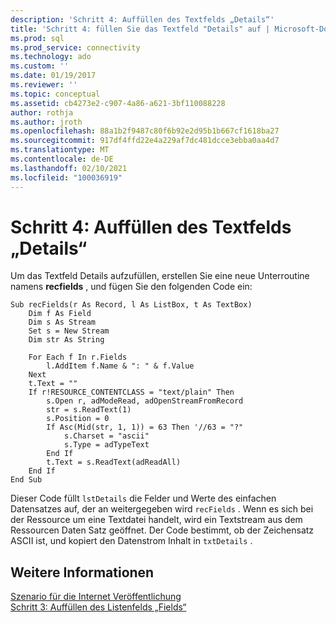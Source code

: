 ```yaml
---
description: 'Schritt 4: Auffüllen des Textfelds „Details“'
title: 'Schritt 4: füllen Sie das Textfeld "Details" auf | Microsoft-Dokumentation'
ms.prod: sql
ms.prod_service: connectivity
ms.technology: ado
ms.custom: ''
ms.date: 01/19/2017
ms.reviewer: ''
ms.topic: conceptual
ms.assetid: cb4273e2-c907-4a86-a621-3bf110088228
author: rothja
ms.author: jroth
ms.openlocfilehash: 88a1b2f9487c80f6b92e2d95b1b667cf1618ba27
ms.sourcegitcommit: 917df4ffd22e4a229af7dc481dcce3ebba0aa4d7
ms.translationtype: MT
ms.contentlocale: de-DE
ms.lasthandoff: 02/10/2021
ms.locfileid: "100036919"
---
```

# <a name="step-4-populate-the-details-text-box"></a>Schritt 4: Auffüllen des Textfelds „Details“
Um das Textfeld Details aufzufüllen, erstellen Sie eine neue Unterroutine namens **recfields** , und fügen Sie den folgenden Code ein:  
  
```  
Sub recFields(r As Record, l As ListBox, t As TextBox)  
    Dim f As Field  
    Dim s As Stream  
    Set s = New Stream  
    Dim str As String  
  
    For Each f In r.Fields  
        l.AddItem f.Name & ": " & f.Value  
    Next  
    t.Text = ""  
    If r!RESOURCE_CONTENTCLASS = "text/plain" Then  
        s.Open r, adModeRead, adOpenStreamFromRecord  
        str = s.ReadText(1)  
        s.Position = 0  
        If Asc(Mid(str, 1, 1)) = 63 Then '//63 = "?"  
            s.Charset = "ascii"  
            s.Type = adTypeText  
        End If  
        t.Text = s.ReadText(adReadAll)  
    End If  
End Sub  
```  
  
 Dieser Code füllt `lstDetails` die Felder und Werte des einfachen Datensatzes auf, der an weitergegeben wird `recFields` . Wenn es sich bei der Ressource um eine Textdatei handelt, wird ein Textstream aus dem Ressourcen Daten Satz geöffnet. Der Code bestimmt, ob der Zeichensatz ASCII ist, und kopiert den Datenstrom Inhalt in `txtDetails` .  
  
## <a name="see-also"></a>Weitere Informationen  
 [Szenario für die Internet Veröffentlichung](../../../ado/guide/data/internet-publishing-scenario.md)   
 [Schritt 3: Auffüllen des Listenfelds „Fields“](../../../ado/guide/data/step-3-populate-the-fields-list-box.md)
